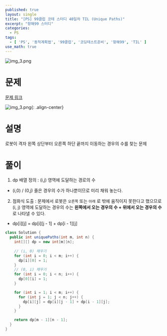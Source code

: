 ```yaml
---
published: true
layout: single
title: "[PS] 99클럽 코테 스터디 40일차 TIL (Unique Paths)"
excerpt: "항해99 스터디"
categories:
  - PS
tags:
  - [ 'PS', '동적계획법', '99클럽', '코딩테스트준비', '항해99', 'TIL' ]
use_math: true
---
```



![img_3.png](https://zhtmr.github.io/static-files-for-posting/images/20240722/99club_TIL_thumbnail/%EA%B8%B0%EB%B3%B8%ED%98%951_java.png?raw=true)

# 문제

[문제 링크](https://leetcode.com/problems/unique-paths/)

![img_3.png](https://zhtmr.github.io/static-files-for-posting/images/20240830/ex.png?raw=true){: .align-center}

# 설명
로봇이 격자 왼쪽 상단부터 오른쪽 하단 끝까지 이동하는 경우의 수를 찾는 문제
# 풀이
1. dp 배열 정의 : (i,j) 영역에 도달하는 경로의 수
  - (i,0) / (0,j) 줄은 경우의 수가 하나뿐이므로 미리 채워 놓는다.
2. 점화식 도출 : 문제에서 로봇은 `오른쪽` 또는 `아래` 로 밖에 움직이지 못한다고 했으므로 (i, j) 영역에 도달하는 경우의 수는 **왼쪽에서 오는 경우의 수 + 위에서 오는 경우의 수**로 나타낼 수 있다.
  - dp[i][j] = dp[i][j - 1] + dp[i - 1][j] 


```java
class Solution {
  public int uniquePaths(int m, int n) {
    int[][] dp = new int[m][n];
    
    // (i, 0) 채우기
    for (int i = 0; i < m; i++) {
      dp[i][0] = 1;
    }
    // (0, i) 채우기
    for (int i = 0; i < n; i++) {
      dp[0][i] = 1;
    }

    for (int i = 1; i < m; i++) {
      for (int j = 1; j < n; j++) {
        dp[i][j] = dp[i][j - 1] + dp[i - 1][j];
      }
    }

    return dp[m - 1][n - 1];
  }
}
```
